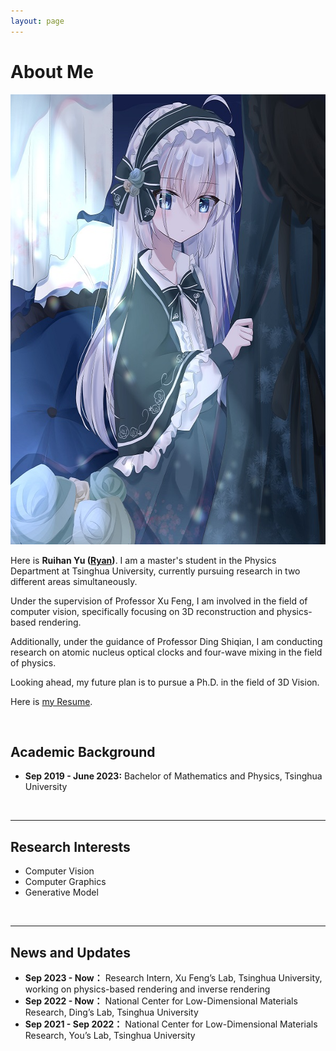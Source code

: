 ```yaml
---
layout: page
---
```


# About Me
<img src="/images/Ryan.jpg" class="floatpic" width="600" height="720">

Here is **Ruihan Yu ([Ryan](https://github.com/AuroraRyan0301/AuroraRyan0301.github.io/blob/main/file/余睿涵简历.pdf))**.
I am a master's student in the Physics Department at Tsinghua University, currently pursuing research in two different areas simultaneously. 

Under the supervision of Professor Xu Feng, I am involved in the field of computer vision, specifically focusing on 3D reconstruction and physics-based rendering.

Additionally, under the guidance of Professor Ding Shiqian, I am conducting research on atomic nucleus optical clocks and four-wave mixing in the field of physics.

Looking ahead, my future plan is to pursue a Ph.D. in the field of 3D Vision. 

Here is [my Resume](https://github.com/AuroraRyan0301/AuroraRyan0301.github.io/blob/main/file/CV-Yu%20Ruihan_en.pdf).

<br>

## Academic Background

- **Sep 2019 - June 2023:** Bachelor of Mathematics and Physics, Tsinghua University

<br>

---

## Research Interests

- Computer Vision
- Computer Graphics
- Generative Model





<br>

---

## News and Updates

- **Sep 2023 - Now：** Research Intern, Xu Feng’s Lab, Tsinghua University, working on physics-based rendering and inverse rendering
- **Sep 2022 - Now：** National Center for Low-Dimensional Materials Research, Ding’s Lab, Tsinghua University
- **Sep 2021 - Sep 2022：** National Center for Low-Dimensional Materials Research, You’s Lab, Tsinghua University

<br>
